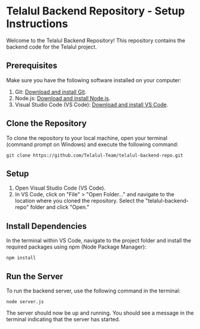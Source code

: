 # Telalul Backend Repository - Setup Instructions

Welcome to the Telalul Backend Repository! This repository contains the backend code for the Telalul project.

## Prerequisites

Make sure you have the following software installed on your computer:

1. Git: [Download and install Git](https://git-scm.com/downloads).
2. Node.js: [Download and install Node.js](https://nodejs.org/).
3. Visual Studio Code (VS Code): [Download and install VS Code](https://code.visualstudio.com/).

## Clone the Repository

To clone the repository to your local machine, open your terminal (command prompt on Windows) and execute the following command:

`git clone https://github.com/Telalul-Team/telalul-backend-repo.git`

## Setup

1. Open Visual Studio Code (VS Code).
2. In VS Code, click on "File" > "Open Folder..." and navigate to the location where you cloned the repository. Select the "telalul-backend-repo" folder and click "Open."

## Install Dependencies

In the terminal within VS Code, navigate to the project folder and install the required packages using npm (Node Package Manager):

`npm install`

## Run the Server

To run the backend server, use the following command in the terminal:

`node server.js`

The server should now be up and running. You should see a message in the terminal indicating that the server has started.
